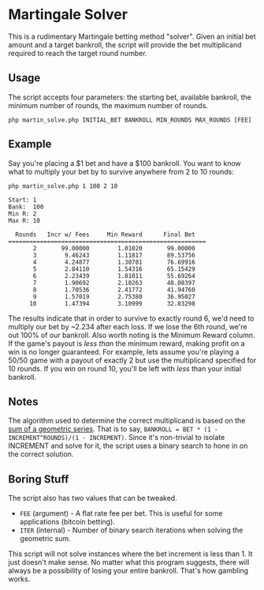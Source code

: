 Martingale Solver
==================

This is a rudimentary Martingale betting method "solver".
Given an initial bet amount and a target bankroll, the script will provide the bet multiplicand required to reach the target round number.


Usage
------

The script accepts four parameters: the starting bet, available bankroll, the minimum number of rounds, the maximum number of rounds.

    php martin_solve.php INITIAL_BET BANKROLL MIN_ROUNDS MAX_ROUNDS [FEE]


Example
-------

Say you're placing a $1 bet and have a $100 bankroll.
You want to know what to multiply your bet by to survive anywhere from 2 to 10 rounds:

    php martin_solve.php 1 100 2 10

    Start: 1
    Bank:  100
    Min R: 2
    Max R: 10
    
      Rounds   Incr w/ Fees     Min Reward      Final Bet
    ========================================================
           2       99.00000        1.01020       99.00000
           3        9.46243        1.11817       89.53756
           4        4.24877        1.30781       76.69916
           5        2.84110        1.54316       65.15429
           6        2.23439        1.81011       55.69264
           7        1.90692        2.10263       48.08397
           8        1.70536        2.41772       41.94760
           9        1.57019        2.75380       36.95027
          10        1.47394        3.10999       32.83298


The results indicate that in order to survive to exactly round 6, we'd need to multiply our bet by ~2.234 after each loss.  If we lose the 6th round, we're out 100% of our bankroll.
Also worth noting is the Minimum Reward column.  If the game's payout is _less than_ the minimum reward, making profit on a win is no longer guaranteed.
For example, lets assume you're playing a 50/50 game with a payout of exactly 2 but use the multiplicand specified for 10 rounds.  If you win on round 10, you'll be left with _less_ than your initial bankroll.


Notes
-----

The algorithm used to determine the correct multiplicand is based on the [sum of a geometric series](https://en.wikipedia.org/wiki/Geometric_series#Sum).
That is to say, ```BANKROLL = BET * (1 - INCREMENT^ROUNDS)/(1 - INCREMENT)```.
Since it's non-trivial to isolate INCREMENT and solve for it, the script uses a binary search to hone in on the correct solution.


Boring Stuff
------------

The script also has two values that can be tweaked.
* ```FEE``` (argument) - A flat rate fee per bet.  This is useful for some applications (bitcoin betting).
* ```ITER``` (internal) - Number of binary search iterations when solving the geometric sum.

This script will not solve instances where the bet increment is less than 1.  It just doesn't make sense.
No matter what this program suggests, there will always be a possibility of losing your entire bankroll.  That's how gambling works.
